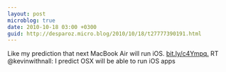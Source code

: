 ```yaml
---
layout: post
microblog: true
date: 2010-10-18 03:00 +0300
guid: http://desparoz.micro.blog/2010/10/18/t27777390191.html
---
```

Like my prediction that next MacBook Air will run iOS. [bit.ly/c4Ympq.](http://bit.ly/c4Ympq.) RT @kevinwithnall: I predict OSX will be able to run iOS apps
